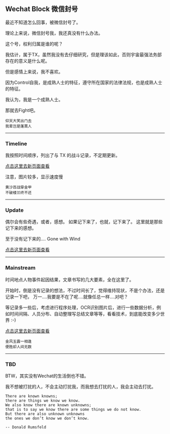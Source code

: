 
## Wechat Block 微信封号

最近不知道怎么回事，被微信封号了。

理论上来说，微信封号我，我还真没有什么办法。

这个号，权利归属是谁的呢？

我估计，属于TX，虽然我没有去仔细研究，但是理该如此，否则宇宙最强法务部存在的意义是什么呢。

但是感情上来说，我不喜欢。

因为Control自我，是成熟人士的特征，遵守所在国家的法律法规，也是成熟人士的特征。

我认为，我是一个成熟人士。

那就去Fight吧。

```
仰天大笑出门去
我辈岂是蓬蒿人
```

---

### Timeline 

我按照时间顺序，列出了与 TX 的战斗记录，不定期更新。

[点击这里去新页面查看](/wechatblock/timeline)  

注意，图片较多，显示速度慢

```
黄沙百战穿金甲
不破楼兰终不还
```

---

### Update 

偶尔会有些奇遇，或者，感想。
如果记下来了，也就，记下来了。
这里就是那些记下来的感想。

至于没有记下来的....
Gone with Wind

[点击这里去新页面查看](/wechatblock/update)  



---

### Mainstream

时间地点人物事件起因结果，文章书写的几大要素，全在这里了。

开始时，倒是没有记录的想法，不过时间长了，觉得维持现状，不是个办法，还是记录一下吧，
万一....我要是不在了呢....就像任总一样....对吧？

等记录多一些后，考虑进行程序处理，OCR识别图片后，进行一些数据分析，例如时间间隔、人员分布、自动整理写总结文章等等，看看技术，到底能改变多少世界 :-)

[点击这里去新页面查看](/wechatblock/mainstream)  

```
金风玉露一相逢
便胜却人间无数
```


---

### TBD

BTW，其实没有Wechat的生活倒也不错。

我不想被打扰的人，不会主动打扰我，而我想去打扰的人，我会主动去打扰。


``` 
There are known knowns; 
there are things we know we know.
We also know there are known unknowns; 
that is to say we know there are some things we do not know.
But there are also unknown unknowns
the ones we don’t know we don’t know.

-- Donald Rumsfeld
```




